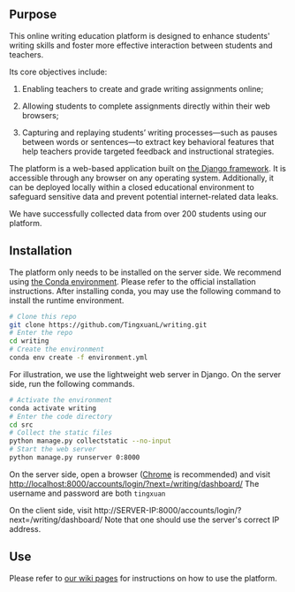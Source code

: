 ## Purpose

This online writing education platform is designed to enhance students' writing skills and foster more effective interaction between students and teachers.

Its core objectives include:

1. Enabling teachers to create and grade writing assignments online;

2. Allowing students to complete assignments directly within their web browsers;

3. Capturing and replaying students’ writing processes—such as pauses between words or sentences—to extract key behavioral features that help teachers provide targeted feedback and instructional strategies.

The platform is a web-based application built on [the Django framework](https://www.djangoproject.com/). It is accessible through any browser on any operating system. Additionally, it can be deployed locally within a closed educational environment to safeguard sensitive data and prevent potential internet-related data leaks.

We have successfully collected data from over 200 students using our platform.

## Installation

The platform only needs to be installed on the server side. We recommend using [the Conda environment](https://docs.conda.io/projects/conda/en/latest/index.html). Please refer to the official installation instructions. 
After installing conda, you may use the following command to install the runtime environment.

```bash
# Clone this repo
git clone https://github.com/TingxuanL/writing.git
# Enter the repo
cd writing
# Create the environment
conda env create -f environment.yml
```

For illustration, we use the lightweight web server in Django. On the server side, run the following commands.

```bash
# Activate the environment
conda activate writing
# Enter the code directory
cd src
# Collect the static files
python manage.py collectstatic --no-input
# Start the web server
python manage.py runserver 0:8000
```

On the server side, open a browser ([Chrome](https://www.google.com/chrome/) is recommended) and visit <http://localhost:8000/accounts/login/?next=/writing/dashboard/>
The username and password are both `tingxuan`

On the client side, visit http://SERVER-IP:8000/accounts/login/?next=/writing/dashboard/ Note that one should use the server's correct IP address.

## Use

Please refer to [our wiki pages](https://github.com/TingxuanL/writing/wiki) for instructions on how to use the platform.


